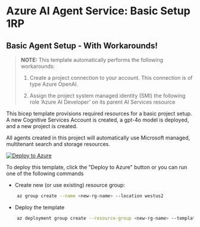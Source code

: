 # Azure AI Agent Service: Basic Setup 1RP

## Basic Agent Setup - With Workarounds!

> **NOTE:** This template automatically performs the following workarounds:
>
> 1. Create a project connection to your account. This connection is of type Azure OpenAI.
>
> 2. Assign the project system managed identity (SMI) the following role ‘Azure AI Developer’ on its parent AI Services resource

This bicep template provisions required resources for a basic project setup. A new Cognitive Services Account is created, a gpt-4o model is deployed, and a new project is created.

All agents created in this project will automatically use Microsoft managed, multitenant search and storage resources.

[![Deploy to Azure](https://aka.ms/deploytoazurebutton)](https://portal.azure.com/#create/Microsoft.Template/uri/https%3A%2F%2Fraw.githubusercontent.com%2FAzure-Samples%2Fazureai-samples%2Frefs%2Fheads%2Fmay-2025%2Fscenarios%2Fagents%2Fsetup%2Fbasic-agent-project-using-aoai-for-deployments-workaround%2Fazuredeploy.json)

To deploy this template, click the "Deploy to Azure" button or you can run one of the following commands

* Create new (or use existing) resource group:

```bash
    az group create --name <new-rg-name> --location westus2
```

* Deploy the template

```bash
    az deployment group create --resource-group <new-rg-name> --template-file basic-setup.bicep
```

